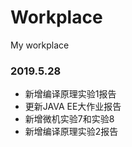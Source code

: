 # Workplace
My workplace  

### 2019.5.28
* 新增编译原理实验1报告  
* 更新JAVA EE大作业报告  
* 新增微机实验7和实验8  
* 新增编译原理实验2报告  
